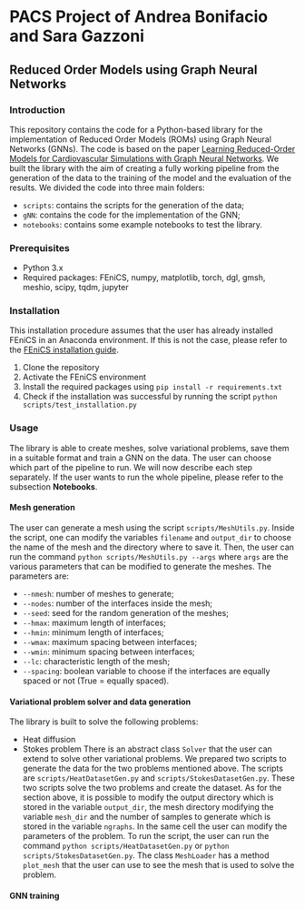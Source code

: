 # PACS Project of Andrea Bonifacio and Sara Gazzoni

## Reduced Order Models using Graph Neural Networks

### Introduction
This repository contains the code for a Python-based library for the implementation of Reduced Order Models (ROMs) using Graph Neural Networks (GNNs). The code is based on the paper [Learning Reduced-Order Models for Cardiovascular Simulations with Graph Neural Networks](https://arxiv.org/abs/2303.07310). We built the library with the aim of creating a fully working pipeline from the generation of the data to the training of the model and the evaluation of the results. 
We divided the code into three main folders:
- `scripts`: contains the scripts for the generation of the data;
- `gNN`: contains the code for the implementation of the GNN;
- `notebooks`: contains some example notebooks to test the library.

### Prerequisites
- Python 3.x
- Required packages: FEniCS, numpy, matplotlib, torch, dgl, gmsh, meshio, scipy, tqdm, jupyter 

### Installation
This installation procedure assumes that the user has already installed FEniCS in an Anaconda environment. If this is not the case, please refer to the [FEniCS installation guide](https://fenicsproject.org/download/archive/). 
1. Clone the repository
2. Activate the FEniCS environment
3. Install the required packages using `pip install -r requirements.txt`
4. Check if the installation was successful by running the script `python scripts/test_installation.py`

### Usage 
The library is able to create meshes, solve variational problems, save them in a suitable format and train a GNN on the data. The user can choose which part of the pipeline to run. We will now describe each step separately. If the user wants to run the whole pipeline, please refer to the subsection **Notebooks**.

#### Mesh generation
The user can generate a mesh using the script `scripts/MeshUtils.py`. Inside the script, one can modify the variables `filename` and `output_dir` to choose the name of the mesh and the directory where to save it. Then, the user can run the command `python scripts/MeshUtils.py --args` where `args` are the various parameters that can be modified to generate the meshes. The parameters are: 
- `--nmesh`: number of meshes to generate;
- `--nodes`: number of the interfaces inside the mesh;
- `--seed`: seed for the random generation of the meshes;
- `--hmax`: maximum length of interfaces;
- `--hmin`: minimum length of interfaces;
- `--wmax`: maximum spacing between interfaces;
- `--wmin`: minimum spacing between interfaces;
- `--lc`: characteristic length of the mesh;
- `--spacing`: boolean variable to choose if the interfaces are equally spaced or not (True = equally spaced).

#### Variational problem solver and data generation
The library is built to solve the following problems: 
- Heat diffusion
- Stokes problem
There is an abstract class `Solver` that the user can extend to solve other variational problems. We prepared two scripts to generate the data for the two problems mentioned above. The scripts are `scripts/HeatDatasetGen.py` and `scripts/StokesDatasetGen.py`. These two scripts solve the two problems and create the dataset. As for the section above, it is possible to modify the output directory which is stored in the variable `output_dir`, the mesh directory modifying the variable `mesh_dir` and the number of samples to generate which is stored in the variable `ngraphs`. In the same cell the user can modify the parameters of the problem. 
To run the script, the user can run the command `python scripts/HeatDatasetGen.py` or `python scripts/StokesDatasetGen.py`.
The class `MeshLoader` has a method `plot_mesh` that the user can use to see the mesh that is used to solve the problem.

#### GNN training




